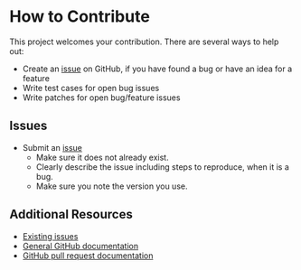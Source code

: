How to Contribute
=================

This project welcomes your contribution. There are several ways to help out:

* Create an [issue](https://github.com/jaymoulin/google-music-manager-auth/issues/) on GitHub,
if you have found a bug or have an idea for a feature
* Write test cases for open bug issues
* Write patches for open bug/feature issues

Issues
------

* Submit an [issue](https://github.com/jaymoulin/google-music-manager-auth/issues/)
  * Make sure it does not already exist.
  * Clearly describe the issue including steps to reproduce, when it is a bug.
  * Make sure you note the version you use.

Additional Resources
--------------------

* [Existing issues](https://github.com/jaymoulin/google-music-manager-auth/issues/)
* [General GitHub documentation](https://help.github.com/)
* [GitHub pull request documentation](https://help.github.com/send-pull-requests/)
